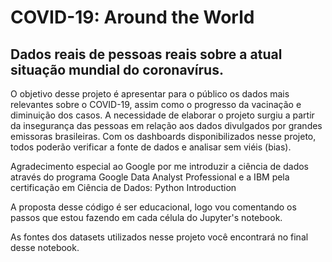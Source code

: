 # COVID-19: Around the World 

## Dados reais de pessoas reais sobre a atual situação mundial do coronavírus.

O objetivo desse projeto é apresentar para o público os dados mais relevantes sobre o COVID-19, assim como o progresso da vacinação e diminuição dos casos. A necessidade de elaborar o projeto surgiu a partir da insegurança das pessoas em relação aos dados divulgados por grandes emissoras brasileiras. Com os dashboards disponibilizados nesse projeto, todos poderão verificar a fonte de dados e analisar sem viéis (bias).

<p>Agradecimento especial ao Google por me introduzir a ciência de dados através do programa Google Data Analyst Professional e a IBM pela certificação em Ciência de Dados: Python Introduction</p>
<p>A proposta desse código é ser educacional, logo vou comentando os passos que estou fazendo em cada célula do Jupyter's notebook.</p>
<p>As fontes dos datasets utilizados nesse projeto você encontrará no final desse notebook.</p>



